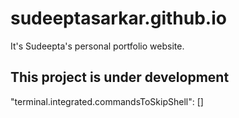 # sudeeptasarkar.github.io

It's Sudeepta's personal portfolio website.

## This project is under development

"terminal.integrated.commandsToSkipShell": []